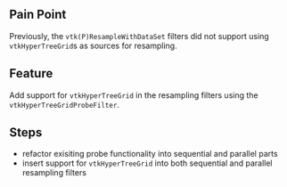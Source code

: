 ## Pain Point

Previously, the `vtk(P)ResampleWithDataSet` filters did not support using `vtkHyperTreeGrid`s as sources for
resampling.

## Feature

Add support for `vtkHyperTreeGrid` in the resampling filters using the `vtkHyperTreeGridProbeFilter`.

## Steps

- refactor exisiting probe functionality into sequential and parallel parts
- insert support for `vtkHyperTreeGrid` into both sequential and parallel resampling filters
